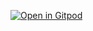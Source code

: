 
[![Open in Gitpod](https://gitpod.io/button/open-in-gitpod.svg)](https://gitpod.io/#https://github.com/AmitDavidi/Path_Finding_Visualizer/master/main.py)
